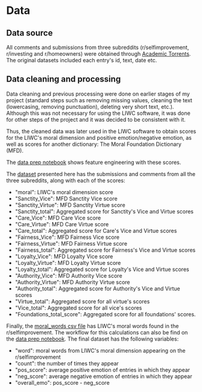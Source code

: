 # Data

## Data source

All comments and submissions from three subreddits (r/selfimprovement, r/investing and r/homeowners) were obtained through [Academic Torrents](https://academictorrents.com/details/56aa49f9653ba545f48df2e33679f014d2829c10). The original datasets included each entry's id, text, date etc. 

## Data cleaning and processing

Data cleaning and previous processing were done on earlier stages of my project (standard steps such as removing missing values, cleaning the text (lowercasing, removing punctuation), deleting very short text, etc.). Although this was not necessary for using the LIWC software, it was done for other steps of the project and it was decided to be consistent with it. 

Thus, the cleaned data was later used in the LIWC software to obtain scores for the LIWC's moral dimension and positive emotion/negative emotion, as well as scores for another dictionary: The Moral Foundation Dictionary (MFD).

The [data prep notebook](../data-prep.ipynb) shows feature engineering with these scores. 

The [dataset](engineered_data.csv) presented here has the submissions and comments from all the three subreddits, along with each of the scores:

- "moral": LIWC's moral dimension score
- "Sanctity_Vice": MFD Sanctity Vice score
- "Sanctity_Virtue": MFD Sanctity Virtue score
- "Sanctity_total": Aggregated score for Sanctity's Vice and Virtue scores
- "Care_Vice": MFD Care Vice score
- "Care_Virtue": MFD Care Virtue score
- "Care_total": Aggregated score for Care's Vice and Virtue scores
- "Fairness_Vice": MFD Fairness Vice score
- "Fairness_Virtue": MFD Fairness Virtue score
- "Fairness_total": Aggregated score for Fairness's Vice and Virtue scores
- "Loyalty_Vice": MFD Loyalty Vice score
- "Loyalty_Virtue": MFD Loyalty Virtue score
- "Loyalty_total": Aggregated score for Loyalty's Vice and Virtue scores
- "Authority_Vice": MFD Authority Vice score
- "Authority_Virtue": MFD Authority Virtue score
- "Authority_total": Aggregated score for Authority's Vice and Virtue scores
- "Virtue_total": Aggregated score for all virtue's scores
- "Vice_total": Aggregated score for all vice's scores
- "Foundations_total_score": Aggregated score for all foundations' scores. 

Finally, the [moral_words csv file](moral_words.csv) has LIWC's moral words found in the r/selfimprovement. The workflow for this calculations can also be find on the [data prep notebook](../data-prep.ipynb). The final dataset has the following variables:

- "word": moral words from LIWC's moral dimension appearing on the r/selfimprovement
- "count": the number of times they appear
- "pos_score": average positive emotion of entries in which they appear
- "neg_score": average negative emotion of entries in which they appear
- "overall_emo": pos_score - neg_score 